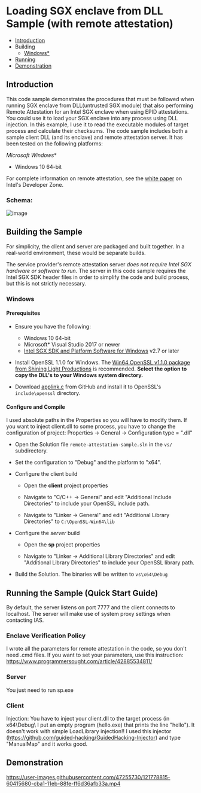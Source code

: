 # Loading SGX enclave from DLL Sample (with remote attestation)

* [Introduction](#intro)
* Building
  * [Windows*](#build-win)
* [Running](#running-quick)
* [Demonstration](#output)

## <a name="intro"></a>Introduction

This code sample demonstrates the procedures that must be followed when running SGX enclave from DLL(untrusted SGX module) that also performing Remote Attestation for an Intel SGX enclave when using EPID attestations. You could use it to load your SGX enclave into any process using DLL injection. In this example, I use it to read the executable modules of target process and calculate their checksums. The code sample includes both a sample client DLL (and its enclave) and remote attestation server. It has been tested on the following platforms:

**Microsoft* Windows**
 * Windows 10 64-bit

For complete information on remote attestation, see the [white paper](https://software.intel.com/en-us/articles/intel-software-guard-extensions-remote-attestation-end-to-end-example) on Intel's Developer Zone.

### Schema:

![image](https://user-images.githubusercontent.com/47255730/121885512-eafa9080-cd1c-11eb-8518-d4ec29739ed6.png)

## <a name="build"></a>Building the Sample

For simplicity, the client and server are packaged and built together. In a real-world environment, these would be separate builds.

The service provider's remote attestation server _does not require Intel SGX hardware or software to run_. The server in this code sample requires the Intel SGX SDK header files in order to simplify the code and build process, but this is not strictly necessary.

### <a name="build-win"></a>Windows

#### Prerequisites

* Ensure you have the following:

  * Windows 10 64-bit
  * Microsoft* Visual Studio 2017 or newer
  * [Intel SGX SDK and Platform Software for Windows](https://software.intel.com/en-us/sgx-sdk/download) v2.7 or later

* Install OpenSSL 1.1.0 for Windows. The [Win64 OpenSSL v1.1.0 package from Shining Light Productions](https://slproweb.com/products/Win32OpenSSL.html) is recommended. **Select the option to copy the DLL's to your Windows system directory.**

* Download [applink.c](https://github.com/openssl/openssl/blob/master/ms/applink.c) from GitHub and install it to OpenSSL's `include\openssl` directory.

#### Configure and Compile
I used absolute paths in the Properties so you will have to modify them.
If you want to inject client.dll to some process, you have to change the configuration of project: Properties -> General -> Configuration type = ".dll"

* Open the Solution file `remote-attestation-sample.sln` in the `vs/` subdirectory.

* Set the configuration to "Debug" and the platform to "x64".

* Configure the client build

  * Open the **client** project properties

  * Navigate to "C/C++ -> General" and edit "Additional Include Directories" to include your OpenSSL include path. 
  
  * Navigate to "Linker -> General" and edit "Additional Library Directories" to `C:\OpenSSL-Win64\lib`

* Configure the *server* build

  * Open the **sp** project properties

  * Navigate to "Linker -> Additional Library Directories" and edit "Additional Library Directories" to include your OpenSSL library path.

* Build the Solution. The binaries will be written to `vs\x64\Debug`

## <a name="running-quick"></a>Running the Sample (Quick Start Guide)

By default, the server listens on port 7777 and the client connects to localhost. The server will make use of system proxy settings when contacting IAS.

### Enclave Verification Policy

I wrote all the parameters for remote attestation in the code, so you don't need .cmd files. If you want to set your parameters, use this instruction: https://www.programmersought.com/article/42885534811/

### Server

You just need to run sp.exe

### Client

Injection:
You have to inject your client.dll to the target process (in x64\Debug\ I put an empty program (hello.exe) that prints the line "hello"). It doesn't work with simple LoadLibrary injection!! I used this injector (https://github.com/guided-hacking/GuidedHacking-Injector) and type "ManualMap" and it works good.

## <a name="output"></a>Demonstration

https://user-images.githubusercontent.com/47255730/121778815-60415680-cba1-11eb-88fe-ff6d36afb33a.mp4

